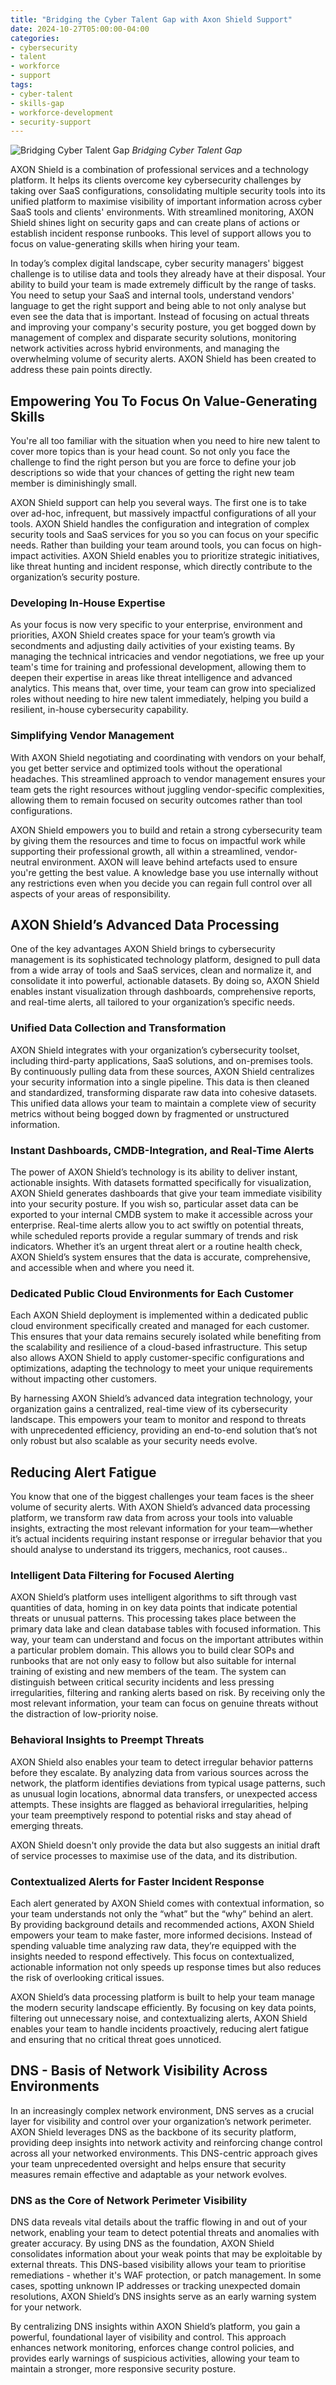 ```yaml
---
title: "Bridging the Cyber Talent Gap with Axon Shield Support"
date: 2024-10-27T05:00:00-04:00
categories:
- cybersecurity
- talent
- workforce
- support
tags:
- cyber-talent
- skills-gap
- workforce-development
- security-support
---
```

![Bridging Cyber Talent Gap](/assets/images/posts/talent-gap/bridging-cyber-talent-gap.jpg)
*Bridging Cyber Talent Gap*

AXON Shield is a combination of professional services and a technology platform. It helps its clients overcome key cybersecurity challenges by taking over SaaS configurations, consolidating multiple security tools into its unified platform to maximise visibility of important information across cyber SaaS tools and clients' environments. With streamlined monitoring, AXON Shield shines light on security gaps and can create plans of actions or establish incident response runbooks. This level of support allows you to focus on value-generating skills when hiring your team.

In today’s complex digital landscape, cyber security managers' biggest challenge is to utilise data and tools they already have at their disposal. Your ability to build your team is made extremely difficult by the range of tasks. You need to setup your SaaS and internal tools, understand vendors' language to get the right support and being able to not only analyse but even see the data that is important. Instead of focusing on actual threats and improving your company's security posture, you get bogged down by management of complex and disparate security solutions, monitoring network activities across hybrid environments, and managing the overwhelming volume of security alerts. AXON Shield has been created to address these pain points directly.

Empowering You To Focus On Value-Generating Skills
--------------------------------------------------

You're all too familiar with the situation when you need to hire new talent to cover more topics than is your head count. So not only you face the challenge to find the right person but you are force to define your job descriptions so wide that your chances of getting the right new team member is diminishingly small.

AXON Shield support can help you several ways. The first one is to take over ad-hoc, infrequent, but massively impactful configurations of all your tools. AXON Shield handles the configuration and integration of complex security tools and SaaS services for you so you can focus on your specific needs. Rather than building your team around tools, you can focus on high-impact activities. AXON Shield enables you to prioritize strategic initiatives, like threat hunting and incident response, which directly contribute to the organization’s security posture.

### Developing In-House Expertise

As your focus is now very specific to your enterprise, environment and priorities, AXON Shield creates space for your team’s growth via secondments and adjusting daily activities of your existing teams. By managing the technical intricacies and vendor negotiations, we free up your team's time for training and professional development, allowing them to deepen their expertise in areas like threat intelligence and advanced analytics. This means that, over time, your team can grow into specialized roles without needing to hire new talent immediately, helping you build a resilient, in-house cybersecurity capability.

### Simplifying Vendor Management

With AXON Shield negotiating and coordinating with vendors on your behalf, you get better service and optimized tools without the operational headaches. This streamlined approach to vendor management ensures your team gets the right resources without juggling vendor-specific complexities, allowing them to remain focused on security outcomes rather than tool configurations.

AXON Shield empowers you to build and retain a strong cybersecurity team by giving them the resources and time to focus on impactful work while supporting their professional growth, all within a streamlined, vendor-neutral environment. AXON will leave behind artefacts used to ensure you're getting the best value. A knowledge base you use internally without any restrictions even when you decide you can regain full control over all aspects of your areas of responsibility.

AXON Shield’s Advanced Data Processing
--------------------------------------

One of the key advantages AXON Shield brings to cybersecurity management is its sophisticated technology platform, designed to pull data from a wide array of tools and SaaS services, clean and normalize it, and consolidate it into powerful, actionable datasets. By doing so, AXON Shield enables instant visualization through dashboards, comprehensive reports, and real-time alerts, all tailored to your organization’s specific needs.

### Unified Data Collection and Transformation

AXON Shield integrates with your organization’s cybersecurity toolset, including third-party applications, SaaS solutions, and on-premises tools. By continuously pulling data from these sources, AXON Shield centralizes your security information into a single pipeline. This data is then cleaned and standardized, transforming disparate raw data into cohesive datasets. This unified data allows your team to maintain a complete view of security metrics without being bogged down by fragmented or unstructured information.

### Instant Dashboards, CMDB-Integration, and Real-Time Alerts

The power of AXON Shield’s technology is its ability to deliver instant, actionable insights. With datasets formatted specifically for visualization, AXON Shield generates dashboards that give your team immediate visibility into your security posture. If you wish so, particular asset data can be exported to your internal CMDB system to make it accessible across your enterprise. Real-time alerts allow you to act swiftly on potential threats, while scheduled reports provide a regular summary of trends and risk indicators. Whether it’s an urgent threat alert or a routine health check, AXON Shield’s system ensures that the data is accurate, comprehensive, and accessible when and where you need it.

### Dedicated Public Cloud Environments for Each Customer

Each AXON Shield deployment is implemented within a dedicated public cloud environment specifically created and managed for each customer. This ensures that your data remains securely isolated while benefiting from the scalability and resilience of a cloud-based infrastructure. This setup also allows AXON Shield to apply customer-specific configurations and optimizations, adapting the technology to meet your unique requirements without impacting other customers.

By harnessing AXON Shield’s advanced data integration technology, your organization gains a centralized, real-time view of its cybersecurity landscape. This empowers your team to monitor and respond to threats with unprecedented efficiency, providing an end-to-end solution that’s not only robust but also scalable as your security needs evolve.

Reducing Alert Fatigue
----------------------

You know that one of the biggest challenges your team faces is the sheer volume of security alerts. With AXON Shield’s advanced data processing platform, we transform raw data from across your tools into valuable insights, extracting the most relevant information for your team—whether it’s actual incidents requiring instant response or irregular behavior that you should analyse to understand its triggers, mechanics, root causes..

### Intelligent Data Filtering for Focused Alerting

AXON Shield’s platform uses intelligent algorithms to sift through vast quantities of data, homing in on key data points that indicate potential threats or unusual patterns. This processing takes place between the primary data lake and clean database tables with focused information. This way, your team can understand and focus on the important attributes within a particular problem domain. This allows you to build clear SOPs and runbooks that are not only easy to follow but also suitable for internal training of existing and new members of the team. The system can distinguish between critical security incidents and less pressing irregularities, filtering and ranking alerts based on risk. By receiving only the most relevant information, your team can focus on genuine threats without the distraction of low-priority noise.

### Behavioral Insights to Preempt Threats

AXON Shield also enables your team to detect irregular behavior patterns before they escalate. By analyzing data from various sources across the network, the platform identifies deviations from typical usage patterns, such as unusual login locations, abnormal data transfers, or unexpected access attempts. These insights are flagged as behavioral irregularities, helping your team preemptively respond to potential risks and stay ahead of emerging threats.

AXON Shield doesn't only provide the data but also suggests an initial draft of service processes to maximise use of the data, and its distribution.

### Contextualized Alerts for Faster Incident Response

Each alert generated by AXON Shield comes with contextual information, so your team understands not only the “what” but the “why” behind an alert. By providing background details and recommended actions, AXON Shield empowers your team to make faster, more informed decisions. Instead of spending valuable time analyzing raw data, they’re equipped with the insights needed to respond effectively. This focus on contextualized, actionable information not only speeds up response times but also reduces the risk of overlooking critical issues.

AXON Shield’s data processing platform is built to help your team manage the modern security landscape efficiently. By focusing on key data points, filtering out unnecessary noise, and contextualizing alerts, AXON Shield enables your team to handle incidents proactively, reducing alert fatigue and ensuring that no critical threat goes unnoticed.

DNS - Basis of Network Visibility Across Environments
-----------------------------------------------------

In an increasingly complex network environment, DNS serves as a crucial layer for visibility and control over your organization’s network perimeter. AXON Shield leverages DNS as the backbone of its security platform, providing deep insights into network activity and reinforcing change control across all your networked environments. This DNS-centric approach gives your team unprecedented oversight and helps ensure that security measures remain effective and adaptable as your network evolves.

### DNS as the Core of Network Perimeter Visibility

DNS data reveals vital details about the traffic flowing in and out of your network, enabling your team to detect potential threats and anomalies with greater accuracy. By using DNS as the foundation, AXON Shield consolidates information about your weak points that may be exploitable by external threats. This DNS-based visibility allows your team to prioritise remediations - whether it's WAF protection, or patch management. In some cases, spotting unknown IP addresses or tracking unexpected domain resolutions, AXON Shield’s DNS insights serve as an early warning system for your network.

By centralizing DNS insights within AXON Shield’s platform, you gain a powerful, foundational layer of visibility and control. This approach enhances network monitoring, enforces change control policies, and provides early warnings of suspicious activities, allowing your team to maintain a stronger, more responsive security posture.